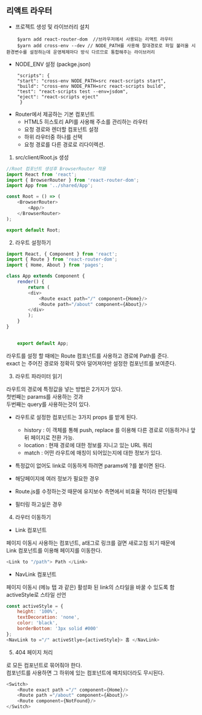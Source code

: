## 리액트 라우터


- 프로젝트 생성 및 라이브러리 설치

``` react
    $yarn add react-router-dom  //브라우저에서 사용되는 리액트 라우터  
    $yarn add cross-env --dev // NODE_PATH를 사용해 절대경로로 파일 불러올 시 환경변수를 설정하는데 운영체제마다 방식 다르므로 통합해주는 라이브러리  
```


- NODE_ENV 설정 (packge.json)

``` react
    "scripts": {  
    "start": "cross-env NODE_PATH=src react-scripts start",  
    "build": "cross-env NODE_PATH=src react-scripts build",  
    "test": "react-scripts test --env=jsdom",  
    "eject": "react-scripts eject"  
     }  
``` 


- Router에서 제공하는 기본 컴포넌트
    - <BrowserRouter/> HTML5 히스토리 API를 사용해 주소를 관리하는 라우터
    - <Route/> 요청 경로와 렌더할 컴포넌트 설정
    - <Switch/> 하위 라우터중 하나를 선택
    - <Redirect/> 요청 경로를 다른 경로로 리다이렉션.

1. src/client/Root.js 생성

```js
//Root 컴포넌트 생성후 BrowserRouter 적용
import React from 'react';
import { BrowserRouter } from 'react-router-dom';
import App from '../shared/App';

const Root = () => (
    <BrowserRouter>
        <App/>
    </BrowserRouter>
);

export default Root;
```


2. 라우트 설정하기 

```js
import React, { Component } from 'react';
import { Route } from 'react-router-dom';
import { Home, About } from 'pages';

class App extends Component {
    render() {
        return (
        <div>
            <Route exact path="/" component={Home}/>
            <Route path="/about" component={About}/>
        </div>
        );
    }
}
    

    export default App;
```

  라우트를 설정 할 때에는 Route 컴포넌트를 사용하고 경로에 Path를 준다.  
  exact 는 주어진 경로와 정확히 맞아 덜어져야만 설정한 컴포넌트를 보여준다.  

3. 라우트 파라미터 읽기

라우트의 경로에 특정값을 넣는 방법은 2가지가 있다.   
첫번째는 params를 사용하는 것과    
두번째는 query를 사용하는것이 있다.   

- 라우트로 설정한 컴포넌트는 3가지 props 를 받게 된다.
  - history : 이 객체를 통해 push, replace 를 이용해 다른 경로로 이동하거나 앞 뒤 페이지로 전환 가능.
  - location : 현재 경로에 대한 정보를 지니고 있는 URL 쿼리
  - match : 어떤 라우트에 매칭이 되어있는지에 대한 정보가 있다.

- 특정값이 없어도 link로 이동하게 하려면 params에 ?를 붙이면 된다.
- 해당페이지에 여러 정보가 필요한 경우
- Route.js를 수정하는것 때문에 유지보수 측면에서 비효율 적이라 판단될때
- 필터링 하고싶은 경우 


4. 라우터 이동하기

- Link 컴포넌트

페이지 이동시 사용하는 컴포넌트, a태그로 링크를 걸면 새로고침 되기 때문에    
Link 컴포넌트를 이용해 페이지를 이동한다.

```js
<Link to "/path"> Path </Link> 
```

- NavLink 컴포넌트

페이지 이동시 (메뉴 탭 과 같은) 활성화 된 link의 스타일을 바꿀 수 있도록 함   
activeStyle로 스타일 선언

```js
const activeStyle = {
    height: '100%',
    textDecoration: 'none',
    color: 'black',
    borderBottom: '3px solid #000'
};
<NavLink to ="/" activeStlye={activeStyle}> 홈 </NavLink>
```


5. 404 페이지 처리

<Switch>로 모든 <Route> 컴포넌트로 묶어줘야 한다.   
<Switch>컴포넌트를 사용하면 그 하위에 있는 <Route>컴포넌트에 매치되더라도 무시된다.

```js
<Switch>
    <Route exact path ="/" component={Home}/>
    <Route path ="/about" component={About}/>
    <Route component={NotFound}/>
</Switch>
```